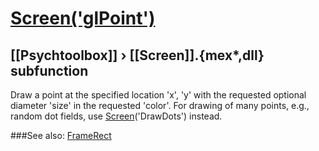 # [Screen('glPoint')](Screen-glPoint) 
## [[Psychtoolbox]] &#8250; [[Screen]].{mex*,dll} subfunction


Draw a point at the specified location 'x', 'y' with the requested optional  
diameter 'size' in the requested 'color'. For drawing of many points, e.g.,  
random dot fields, use [Screen](Screen)('DrawDots') instead.   


###See also:
[FrameRect](Screen-FrameRect)
